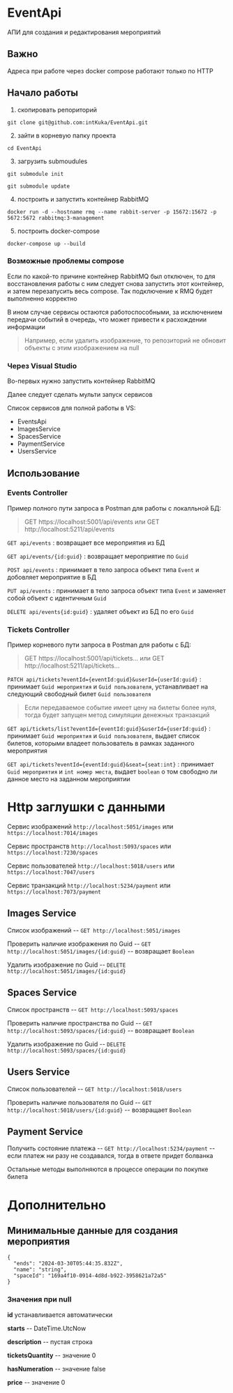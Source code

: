 # EventApi

АПИ для создания и редактирования мероприятий

## Важно
Адреса при работе через docker compose работают только по HTTP

## Начало работы
1. скопировать репоpиторий
  ```
  git clone git@github.com:intKuka/EventApi.git
  ```
2. зайти в корневую папку проекта 

  ```
  cd EventApi
  ```

3. загрузить submoudules
  ```
  git submodule init  
  ```

  ```
  git submodule update
  ```

4. построить и запустить контейнер RabbitMQ
```
docker run -d --hostname rmq --name rabbit-server -p 15672:15672 -p 5672:5672 rabbitmq:3-management
```

5. построить docker-compose
```
docker-compose up --build
```

### Возможные проблемы compose
Если по какой-то причине контейнер RabbitMQ был отключен, то для восстановления работы с ним следует снова запустить этот контейнер, и затем перезапусить весь compose. Так подключение к RMQ будет выполненно корректно

В ином случае сервисы остаются работоспособными, за исключением передачи событий в очередь, что может привести к расхождении информации

> Например, если удалить изображение, то репозиторий не обновит объекты с этим изображением на null

### Через Visual Studio
Во-первых нужно запустить контейнер RabbitMQ

Далее следует сделать мульти запуск сервисов

Список сервисов для полной работы в VS:
- EventsApi
- ImagesService
- SpacesService
- PaymentService
- UsersService

## Использование
### Events Controller
Пример полного пути запроса в Postman для работы с локалльной БД:
> GET https://localhost:5001/api/events
или
> GET http://localhost:5211/api/events

`GET api/events` : возвращает все мероприятия из БД

`GET api/events/{id:guid}` : возвращает мероприятие по `Guid`

`POST api/events` : принимает в тело запроса объект типа `Event` и добовляет мероприятие в БД

`PUT api/events` : принимает в тело запроса объект типа `Event` и заменяет собой объект с идентичным `Guid`

`DELETE api/events{id:guid}` : удаляет объект из БД по его `Guid`

### Tickets Controller
Пример корневого пути запроса в Postman для работы с БД:
> GET https://localhost:5001/api/tickets...
или
> GET http://localhost:5211/api/tickets...

`PATCH api/tickets?eventId={eventId:guid}&userId={userId:guid}` : принимает `Guid мероприятия` и `Guid пользователя`, устанавливает на следующий свободный билет `Guid пользователя`

> Если передаваемое событие имеет цену на билеты более нуля, тогда будет запущен метод симуляции денежных транзакций

`GET api/tickets/list?eventId={eventId:guid}&userId={userId:guid}` : принимает `Guid мероприятия` и `Guid пользователя`, выдает список билетов, которыми владеет пользователь в рамках заданного мероприятия

`GET api/tickets?eventId={eventId:guid}&seat={seat:int}` : принимает `Guid мероприятия` и `int номер места`, выдает `boolean` о том свободно ли данное место на заданном мероприятии


# Http заглушки с данными
Сервис изображений `http://localhost:5051/images` или `https://localhost:7014/images`

Сервис пространств `http://localhost:5093/spaces` или `https://localhost:7230/spaces`

Сервис пользователей `http://localhost:5018/users` или `https://localhost:7047/users`

Сервис транзакций `http://localhost:5234/payment` или `https://localhost:7073/payment`

## Images Service
Список изображений -- `GET http://localhost:5051/images`

Проверить наличие изображения по Guid -- `GET http://localhost:5051/images/{id:guid}` -- возвращает `Boolean`

Удалить изображение по Guid -- `DELETE http://localhost:5051/images/{id:guid}`

## Spaces Service
Список пространств -- `GET http://localhost:5093/spaces`

Проверить наличие пространства по Guid -- `GET http://localhost:5093/spaces/{id:guid}` -- возвращает `Boolean`

Удалить изображение по Guid -- `DELETE http://localhost:5093/spaces/{id:guid}`

## Users Service
Список пользователей -- `GET http://localhost:5018/users`

Проверить наличие пользователя по Guid -- `GET http://localhost:5018/users/{id:guid}` -- возвращает `Boolean`

## Payment Service
Получить состояние платежа -- `GET http://localhost:5234/payment` -- если платеж ни разу не создавался, тогда в ответе придет болванка

Остальные методы выполняются в процессе операции по покупке билета

# Дополнительно
## Минимальные данные для создания мероприятия
```
{
  "ends": "2024-03-30T05:44:35.832Z",
  "name": "string",
  "spaceId": "169a4f10-0914-4d8d-b922-3958621a72a5"
}
```

### Значения при null
**id** устанавливается автоматически

**starts** -- DateTime.UtcNow

**description** -- пустая строка

**ticketsQuantity** -- значение 0

**hasNumeration** -- значение false

**price** -- значение 0



